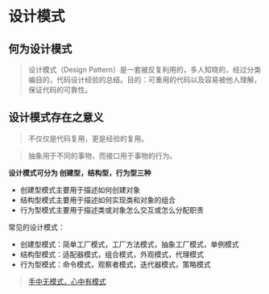 # 设计模式

## 何为设计模式

> 设计模式（Design Pattern）是一套被反复利用的，多人知晓的，经过分类编目的，代码设计经验的总结。目的：可重用的代码以及容易被他人理解，保证代码的可靠性。

## 设计模式存在之意义

> 不仅仅是代码复用，更是经验的复用。

> 抽象用于不同的事物，而接口用于事物的行为。

**设计模式可分为 创建型，结构型，行为型三种**

- 创建型模式主要用于描述如何创建对象
- 结构型模式主要用于描述如何实现类和对象的组合
- 行为型模式主要用于描述类或对象怎么交互或怎么分配职责

常见的设计模式：

- 创建型模式：简单工厂模式，工厂方法模式，抽象工厂模式，单例模式
- 结构型模式：适配器模式，组合模式，外观模式，代理模式
- 行为型模式：命令模式，观察者模式，迭代器模式，策略模式

> [手中无模式，心中有模式](https://blog.csdn.net/lovelion/article/details/17517213)
